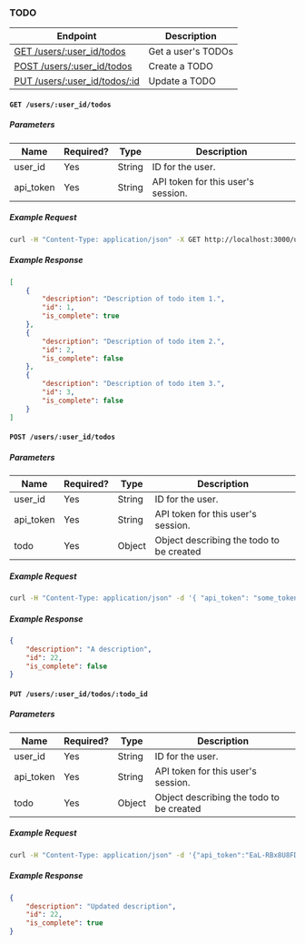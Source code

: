 ### TODO

| Endpoint | Description |
| ---- | --------------- |
| [GET /users/:user_id/todos](/doc/todo.md#get-usersuser_idtodos) | Get a user's TODOs|
| [POST /users/:user_id/todos](/doc/todo.md#post-usersuser_idtodos) | Create a TODO|
| [PUT /users/:user_id/todos/:id](/doc/todo.md#put-usersuser_idtodos) | Update a TODO|

#### `GET /users/:user_id/todos`

##### Parameters

| Name  | Required? | Type   | Description |
| ----  | --------- | ----   | ----------- |
| user_id | Yes       | String | ID for the user. |
| api_token | Yes       | String | API token for this user's session. |

##### Example Request 

```bash
curl -H "Content-Type: application/json" -X GET http://localhost:3000/users/1/todos.json?api_token=KyvGjBHBeDsBeNsXx9XP | python -m json.tool
```

##### Example Response

```json
[
    {
        "description": "Description of todo item 1.",
        "id": 1,
        "is_complete": true
    },
    {
        "description": "Description of todo item 2.",
        "id": 2,
        "is_complete": false
    },
    {
        "description": "Description of todo item 3.",
        "id": 3,
        "is_complete": false
    }
]
```

#### `POST /users/:user_id/todos`

##### Parameters

| Name  | Required? | Type   | Description |
| ----  | --------- | ----   | ----------- |
| user_id | Yes       | String | ID for the user. |
| api_token | Yes       | String | API token for this user's session. |
| todo | Yes       | Object |  Object describing the todo to be created|

##### Example Request 

```bash
curl -H "Content-Type: application/json" -d '{ "api_token": "some_token", "todo": {"description": "A description"}}' -X POST "http://localhost:3000/users/1/todos"
```

##### Example Response

```json
{
    "description": "A description",
    "id": 22,
    "is_complete": false
}
```
#### `PUT /users/:user_id/todos/:todo_id`

##### Parameters

| Name  | Required? | Type   | Description |
| ----  | --------- | ----   | ----------- |
| user_id | Yes       | String | ID for the user. |
| api_token | Yes       | String | API token for this user's session. |
| todo | Yes       | Object |  Object describing the todo to be created

##### Example Request 

```bash
curl -H "Content-Type: application/json" -d '{"api_token":"EaL-RBx8U8FD9D4wRWP1", "todo": {"description": "Updated description", "is_complete": true}}' -X PUT http://localhost:3000/users/1/todos/22
```

##### Example Response

```json
{
    "description": "Updated description",
    "id": 22,
    "is_complete": true
}
```
